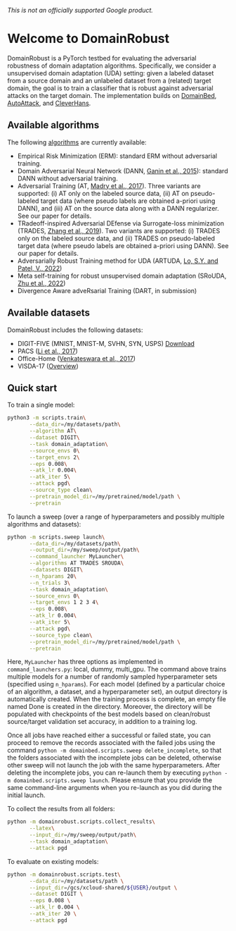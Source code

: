 *This is not an officially supported Google product.*

# Welcome to DomainRobust

DomainRobust is a PyTorch testbed for evaluating the adversarial robustness of
domain adaptation algorithms. Specifically, we consider a unsupervised domain
adaptation (UDA) setting: given a labeled dataset from a source domain and
an unlabeled dataset from a (related) target domain, the goal is to train a
classifier that is robust against adversarial attacks on the target domain.
The implementation builds on [DomainBed](https://github.com/facebookresearch/DomainBed), [AutoAttack](https://github.com/fra31/auto-attack), and [CleverHans](https://github.com/cleverhans-lab/cleverhans).

## Available algorithms

The following [algorithms](domainrobust/algorithms.py) are currently available:

* Empirical Risk Minimization (ERM): standard ERM without adversarial training.
* Domain Adversarial Neural Network (DANN, [Ganin et al., 2015](https://arxiv.org/abs/1505.07818)): standard DANN without adversarial training.
* Adversarial Training (AT, [Madry et al., 2017](https://arxiv.org/abs/1706.06083)). Three variants are supported: (i) AT only on the labeled source data, (ii) AT on pseudo-labeled target data (where pseudo labels are obtained a-priori using DANN), and (iii) AT on the source data along with a DANN regularizer. See our paper for details.
* TRadeoff-inspired Adversarial DEfense via Surrogate-loss minimization (TRADES, [Zhang et al., 2019](https://arxiv.org/abs/1901.08573)). Two variants are supported: (i) TRADES only on the labeled source data, and (ii) TRADES on pseudo-labeled target data (where pseudo labels are obtained a-priori using DANN). See our paper for details.
* Adversarially Robust Training method for UDA (ARTUDA, [Lo, S.Y. and Patel, V., 2022](https://arxiv.org/abs/2202.09300))
* Meta self-training for robust unsupervised domain adaptation (SRoUDA, [Zhu et al., 2022](https://arxiv.org/abs/2212.05917))
* Divergence Aware adveRsarial Training (DART, in submission)

## Available datasets

DomainRobust includes the following datasets:

* DIGIT-FIVE (MNIST, MNIST-M, SVHN, SYN, USPS)
[Download](https://github.com/VisionLearningGroup/VisionLearningGroup.github.io/tree/master/M3SDA/code_MSDA_digit#digit-five-download)
* PACS ([Li et al., 2017](https://arxiv.org/abs/1710.03077))
* Office-Home ([Venkateswara et al., 2017](https://arxiv.org/abs/1706.07522))
* VISDA-17 ([Overview](https://ai.bu.edu/visda-2017/))

## Quick start

To train a single model:

```sh
python3 -m scripts.train\
       --data_dir=/my/datasets/path\
       --algorithm AT\
       --dataset DIGIT\
       --task domain_adaptation\
       --source_envs 0\
       --target_envs 2\
       --eps 0.008\
       --atk_lr 0.004\
       --atk_iter 5\
       --attack pgd\
       --source_type clean\
       --pretrain_model_dir=/my/pretrained/model/path \
       --pretrain
```

To launch a sweep (over a range of hyperparameters and possibly multiple algorithms and datasets):

```sh
python -m scripts.sweep launch\
       --data_dir=/my/datasets/path\
       --output_dir=/my/sweep/output/path\
       --command_launcher MyLauncher\
       --algorithms AT TRADES SROUDA\
       --datasets DIGIT\
       --n_hparams 20\
       --n_trials 3\
       --task domain_adaptation\
       --source_envs 0\
       --target_envs 1 2 3 4\
       --eps 0.008\
       --atk_lr 0.004\
       --atk_iter 5\
       --attack pgd\
       --source_type clean\
       --pretrain_model_dir=/my/pretrained/model/path \
       --pretrain
```


Here, `MyLauncher` has three options as implemented in `command_launchers.py`: local, dummy, multi_gpu. The command above trains multiple models for a number of randomly sampled hyperparameter sets (specified using `n_hparams`). For each model (defined by a particular choice of an algorithm, a dataset, and a hyperparameter set), an output directory is automatically created. When the training process is complete, an empty file named Done is created in the directory. Moreover, the directory will be populated with checkpoints of the best models based on clean/robust source/target validation set accuracy, in addition to a training log.

Once all jobs have reached either a successful or failed state, you can proceed to remove the records associated with the failed jobs using the command ``python -m domainbed.scripts.sweep delete_incomplete``, so that the folders associated with the incomplete jobs can be deleted, otherwise other sweep will not launch the job with the same hyperparameters. After deleting the incomplete jobs, you can re-launch them by executing ``python -m domainbed.scripts.sweep launch``. Please ensure that you provide the same command-line arguments when you re-launch as you did during the initial launch.

To collect the results from all folders:

````sh
python -m domainrobust.scripts.collect_results\
       --latex\
       --input_dir=/my/sweep/output/path\
       --task domain_adaptation\
       --attack pgd
````

To evaluate on existing models:
````sh
python -m domainrobust.scripts.test\
       --data_dir=/my/datasets/path \
       --input_dir=/gcs/xcloud-shared/${USER}/output \
       --dataset DIGIT \
       --eps 0.008 \
       --atk_lr 0.004 \
       --atk_iter 20 \
       --attack pgd 
````